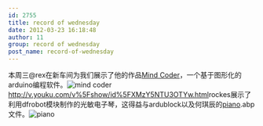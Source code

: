 ```yaml
---
id: 2755
title: record of wednesday
date: 2012-03-23 16:18:48
author: 11
group: record of wednesday
post_name: record-of-wednesday
---
```


本周三@rex在新车间为我们展示了他的作品[Mind Coder](http://xinchejian.com/2012/03/23/record-of-wednesday/mind-coder/)，一个基于图形化的arduino编程软件。![](http://xinchejian.com/wp-content/uploads/2012/03/mind-coder-300x223.jpg "mind coder") <http://v.youku.com/v%5Fshow/id%5FXMzY5NTU3OTYw.html>rockes展示了利用dfrobot模块制作的光敏电子琴，这得益与ardublock以及何琪辰的[piano](http://xinchejian.com/2012/03/23/record-of-wednesday/piano-2/).abp文件。![](http://xinchejian.com/wp-content/uploads/2012/03/piano-300x223.jpg "piano")